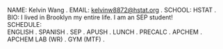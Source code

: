 NAME: Kelvin Wang . 
EMAIL: kelvinw8872@hstat.org . 
SCHOOL: HSTAT . 
BIO: I lived in Brooklyn my entire life. I am an SEP student!  
SCHEDULE:  
ENGLISH . 
SPANISH . 
SEP . 
APUSH . 
LUNCH . 
PRECALC . 
APCHEM . 
APCHEM LAB (WR) . 
GYM (MTF) . 